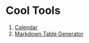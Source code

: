 # Cool Tools

1. [Calendar](https://calendar-12.com/)
2. [Markdown Table Generator](https://www.tablesgenerator.com/markdown_tables)
